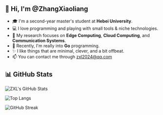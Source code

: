 ## 👋 Hi, I'm @ZhangXiaoliang
- 🎓 I'm a second-year master's student at **Hebei University**.  
- 💻 I love programming and playing with small tools & niche technologies.  
- 🧠 My research focuses on **Edge Computing**, **Cloud Computing**, and **Communication Systems**.  
- 🚀 Recently, I'm really into **Go** programming.
- ✨ I like things that are minimal, clever, and a bit offbeat.
- 📫 You can contact me through zxl2024@qq.com


## 📊 GitHub Stats

![ZXL's GitHub Stats](https://github-readme-stats.vercel.app/api?username=HBUzxl&icons=true&theme=tokyonight&hide_title=true)

![Top Langs](https://github-readme-stats.vercel.app/api/top-langs/?username=HBUzxl&layout=compact&theme=tokyonight&hide=html,css)

![GitHub Streak](https://streak-stats.demolab.com?user=HBUzxl&theme=tokyonight&hide_border=true)



<!--
**HBUzxl/HBUzxl** is a ✨ _special_ ✨ repository because its `README.md` (this file) appears on your GitHub profile.

Here are some ideas to get you started:

- 🔭 I’m currently working on ...
- 🌱 I’m currently learning ...
- 👯 I’m looking to collaborate on ...
- 🤔 I’m looking for help with ...
- 💬 Ask me about ...
- 📫 How to reach me: ...
- 😄 Pronouns: ...
- ⚡ Fun fact: ...
-->
